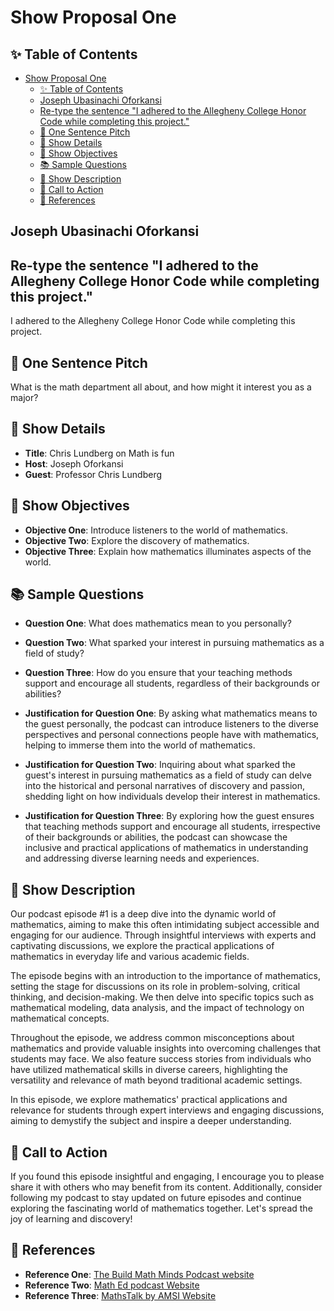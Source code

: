 # Show Proposal One

## ✨ Table of Contents

<!---toc start-->

- [Show Proposal One](#show-proposal-one)
  - [✨ Table of Contents](#-table-of-contents)
  - [Joseph Ubasinachi Oforkansi](#joseph-ubasinachi-oforkansi)
  - [Re-type the sentence "I adhered to the Allegheny College Honor Code while completing this project."](#re-type-the-sentence-i-adhered-to-the-allegheny-college-honor-code-while-completing-this-project)
  - [🏁 One Sentence Pitch](#-one-sentence-pitch)
  - [🔬 Show Details](#-show-details)
  - [📝 Show Objectives](#-show-objectives)
  - [📚 Sample Questions](#-sample-questions)
  - [🎉 Show Description](#-show-description)
  - [📢 Call to Action](#-call-to-action)
  - [🦜 References](#-references)

<!---toc end-->

## Joseph Ubasinachi Oforkansi

## Re-type the sentence "I adhered to the Allegheny College Honor Code while completing this project."

I adhered to the Allegheny College Honor Code while completing this project.

## 🏁 One Sentence Pitch

What is the math department all about, and how might it interest you as a major?

## 🔬 Show Details

- **Title**: Chris Lundberg on Math is fun
- **Host**: Joseph Oforkansi
- **Guest**: Professor Chris Lundberg

## 📝 Show Objectives

- **Objective One**: Introduce listeners to the world of mathematics.
- **Objective Two**: Explore the discovery of mathematics.
- **Objective Three**: Explain how mathematics illuminates aspects of the world.

## 📚 Sample Questions

- **Question One**: What does mathematics mean to you personally?
- **Question Two**: What sparked your interest in pursuing mathematics as a field of study?
- **Question Three**: How do you ensure that your teaching methods support and encourage all students, regardless of their backgrounds or abilities?

- **Justification for Question One**: By asking what mathematics means to the guest personally, the podcast can introduce listeners to the diverse perspectives and personal connections people have with mathematics, helping to immerse them into the world of mathematics.
- **Justification for Question Two**: Inquiring about what sparked the guest's interest in pursuing mathematics as a field of study can delve into the historical and personal narratives of discovery and passion, shedding light on how individuals develop their interest in mathematics.
- **Justification for Question Three**: By exploring how the guest ensures that teaching methods support and encourage all students, irrespective of their backgrounds or abilities, the podcast can showcase the inclusive and practical applications of mathematics in understanding and addressing diverse learning needs and experiences.

## 🎉 Show Description

Our podcast episode #1 is a deep dive into the dynamic world of mathematics, aiming to make this often intimidating subject accessible and engaging for our audience. Through insightful interviews with experts and captivating discussions, we explore the practical applications of mathematics in everyday life and various academic fields.

The episode begins with an introduction to the importance of mathematics, setting the stage for discussions on its role in problem-solving, critical thinking, and decision-making. We then delve into specific topics such as mathematical modeling, data analysis, and the impact of technology on mathematical concepts.

Throughout the episode, we address common misconceptions about mathematics and provide valuable insights into overcoming challenges that students may face. We also feature success stories from individuals who have utilized mathematical skills in diverse careers, highlighting the versatility and relevance of math beyond traditional academic settings.

In this episode, we explore mathematics' practical applications and relevance for students through expert interviews and engaging discussions, aiming to demystify the subject and inspire a deeper understanding.

## 📢 Call to Action

 If you found this episode insightful and engaging, I encourage you to please share it with others who may benefit from its content. Additionally, consider following my podcast to stay updated on future episodes and continue exploring the fascinating world of mathematics together. Let's spread the joy of learning and discovery!

## 🦜 References

- **Reference One**: [The Build Math Minds Podcast website](https://buildmathminds.com/podcast/)
- **Reference Two**: [Math Ed podcast Website](https://www.podomatic.com/podcasts/mathed)
- **Reference Three**: [MathsTalk by AMSI Website](https://calculate.org.au/mathstalk-podcast/)
